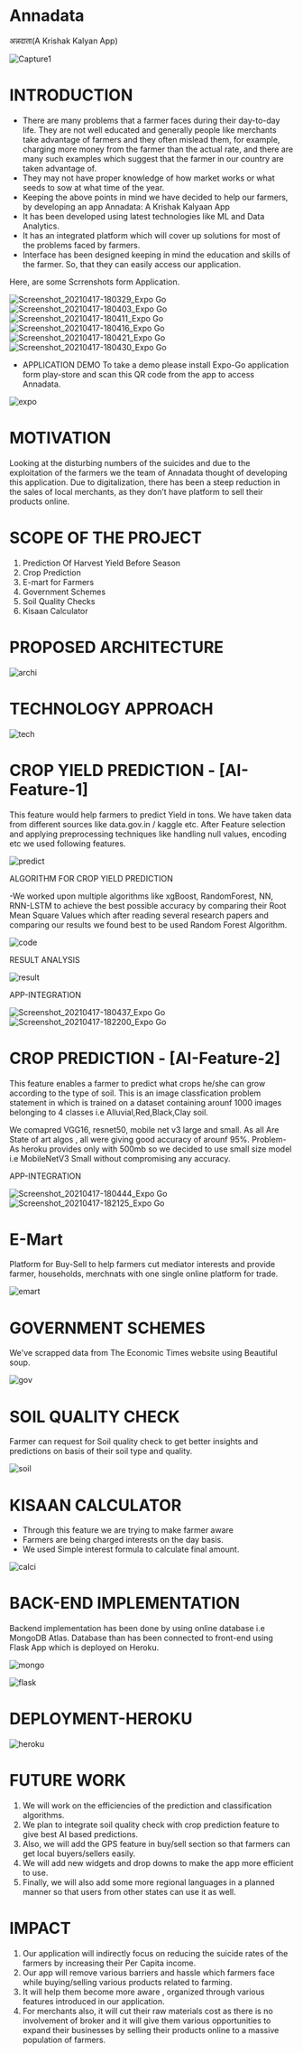 # Annadata
अन्नदाता(A Krishak Kalyan App)

![Capture1](https://user-images.githubusercontent.com/58334597/115112109-84b5f380-9fa1-11eb-84b2-c787ed1146ea.PNG)
      

# INTRODUCTION​
* There are many problems that a farmer faces during their day-to-day life. They are  not well educated and generally people like merchants take advantage of farmers and they often mislead them, for example, charging more money from the farmer than the actual rate, and   there are many such examples which suggest that the farmer in our country are taken advantage of. 
* They may not have proper knowledge of how market works or what seeds to sow at what time of the year.
* Keeping the above points in mind we have decided to help our farmers, by developing an app Annadata: A Krishak Kalyaan App
* It has been developed using latest technologies like ML and Data Analytics.
* It has an integrated platform which will cover up solutions for most of the problems faced by  farmers.
* Interface has been designed keeping in mind the education and skills of the farmer. So, that they can easily access our application.

Here, are some Scrrenshots form Application.

![Screenshot_20210417-180329_Expo Go](https://user-images.githubusercontent.com/58334597/115113680-1a08b600-9fa9-11eb-95a3-3d00ceca9c2e.jpg)
![Screenshot_20210417-180403_Expo Go](https://user-images.githubusercontent.com/58334597/115113730-5fc57e80-9fa9-11eb-83b0-3b2274fd1c6e.jpg)
![Screenshot_20210417-180411_Expo Go](https://user-images.githubusercontent.com/58334597/115113736-6227d880-9fa9-11eb-9e03-2b8b3e7b5545.jpg)
![Screenshot_20210417-180416_Expo Go](https://user-images.githubusercontent.com/58334597/115113737-63f19c00-9fa9-11eb-97d9-95280a383bde.jpg)
![Screenshot_20210417-180421_Expo Go](https://user-images.githubusercontent.com/58334597/115113741-648a3280-9fa9-11eb-9898-3574249c3180.jpg)
![Screenshot_20210417-180430_Expo Go](https://user-images.githubusercontent.com/58334597/115113908-46710200-9faa-11eb-9c66-f276eb77f9dc.jpg)


* APPLICATION DEMO
To take a demo please install Expo-Go application form play-store and scan this QR code from the app to access Annadata.

![expo](https://user-images.githubusercontent.com/58334597/115113271-22f88800-9fa7-11eb-9ca2-a4af145904f6.PNG)



# MOTIVATION​
Looking at the disturbing numbers of the suicides and due to the exploitation of the farmers we the team of Annadata thought of developing this application.​
Due to digitalization, there has been a steep reduction in the sales of local merchants, as they don’t have platform to sell their products online.​


# SCOPE OF THE PROJECT​
1. Prediction Of Harvest Yield Before Season
2. Crop Prediction
3. E-mart for Farmers
4. Government Schemes
5. Soil Quality Checks
6. Kisaan Calculator

# PROPOSED ARCHITECTURE​

![archi](https://user-images.githubusercontent.com/58334597/115112324-a9f73180-9fa2-11eb-9466-f490f204383f.PNG)

# TECHNOLOGY APPROACH

![tech](https://user-images.githubusercontent.com/58334597/115112332-b4b1c680-9fa2-11eb-9621-8b823a9e64b2.PNG)


# CROP YIELD PREDICTION - [AI-Feature-1]

This feature would help farmers to predict Yield in tons. We have taken data from different sources like data.gov.in / kaggle etc. 
After Feature selection and applying preprocessing techniques like handling null values, encoding etc we used following features.

![predict](https://user-images.githubusercontent.com/58334597/115112442-3a357680-9fa3-11eb-8448-51f13ca2a881.PNG)


ALGORITHM FOR CROP YIELD PREDICTION

-We worked upon multiple algorithms like xgBoost, RandomForest, NN, RNN-LSTM to achieve the best possible accuracy by comparing their Root Mean Square Values which after reading several research papers and comparing our results we found best to be used Random Forest Algorithm.

![code](https://user-images.githubusercontent.com/58334597/115112511-79fc5e00-9fa3-11eb-8414-ceeda1d89289.PNG)

RESULT ANALYSIS​

![result](https://user-images.githubusercontent.com/58334597/115112551-add78380-9fa3-11eb-9d6a-37bbb95ed7e8.PNG)


APP-INTEGRATION

![Screenshot_20210417-180437_Expo Go](https://user-images.githubusercontent.com/58334597/115113751-74a21200-9fa9-11eb-83d6-7dcf77ceacf6.jpg)
![Screenshot_20210417-182200_Expo Go](https://user-images.githubusercontent.com/58334597/115113890-2ccfba80-9faa-11eb-9491-f05c90fed65e.jpg)




# CROP PREDICTION - [AI-Feature-2]

This feature enables a farmer to predict what crops he/she can grow according to the type of soil.
This is an image classfication problem statement in which is trained on a dataset containing arounf 1000 images belonging to 4 classes i.e Alluvial,Red,Black,Clay soil.

We comapred VGG16, resnet50, mobile net v3 large and small. As all Are State of art algos , all were giving good accuracy of arounf 95%. 
Problem- As heroku provides only with 500mb so we decided to use small size model i.e MobileNetV3 Small without compromising any accuracy.

APP-INTEGRATION

![Screenshot_20210417-180444_Expo Go](https://user-images.githubusercontent.com/58334597/115113756-79ff5c80-9fa9-11eb-82ab-1efc5ff41d16.jpg)
![Screenshot_20210417-182125_Expo Go](https://user-images.githubusercontent.com/58334597/115113892-30fbd800-9faa-11eb-87ab-0ab3cf2f0d1f.jpg)



# E-Mart

Platform for Buy-Sell to help farmers cut mediator interests and provide farmer, households, merchnats with one single online platform for trade.


![emart](https://user-images.githubusercontent.com/58334597/115112797-d744df00-9fa4-11eb-9afe-024d0178ec49.PNG)


# GOVERNMENT SCHEMES​
We've scrapped data from The Economic Times website using Beautiful soup.

![gov](https://user-images.githubusercontent.com/58334597/115113105-293a3480-9fa6-11eb-8f9e-2df407eafc47.PNG)


# SOIL QUALITY CHECK​

Farmer can request for Soil quality check to get better insights and predictions on  basis of their soil type and quality.

![soil](https://user-images.githubusercontent.com/58334597/115113095-22132680-9fa6-11eb-9103-2b0e6921ada2.PNG)


# KISAAN CALCULATOR​
* Through this feature we are trying to make farmer aware​
* Farmers are being charged interests on the day basis.​
* We used Simple interest formula to calculate final amount.

![calci](https://user-images.githubusercontent.com/58334597/115113089-1b84af00-9fa6-11eb-8775-700a6384ebbf.PNG)


# BACK-END IMPLEMENTATION​
Backend implementation has been done by using online database i.e MongoDB Atlas. Database than has been connected to front-end using Flask App which is deployed on Heroku.

![mongo](https://user-images.githubusercontent.com/58334597/115113080-1162b080-9fa6-11eb-919b-ce27f11fee42.PNG)

![flask](https://user-images.githubusercontent.com/58334597/115113084-16276480-9fa6-11eb-8f9c-e95b3819c278.PNG)


# DEPLOYMENT-HEROKU​


![heroku](https://user-images.githubusercontent.com/58334597/115113069-0871df00-9fa6-11eb-867d-ede3f7d58de0.PNG)



# FUTURE WORK​

1. We will work on the efficiencies of the prediction and classification algorithms. ​
2. We plan to integrate soil quality check with crop prediction feature to give best AI based predictions.
3. Also, we will add the GPS feature in buy/sell section so that farmers can get local buyers/sellers easily.​
4. We will add new widgets and drop downs to make the app more efficient to use.​
5. Finally, we will also add some more regional languages in a planned manner so that users from other states can use it as well. 


# IMPACT​

1. Our application will indirectly focus on reducing the suicide rates of the farmers by increasing their Per Capita income.​
2. Our app will remove various barriers and hassle which farmers face while buying/selling various products related to farming.​
3. It will help them become more aware , organized through various features introduced in our application.​
4. For merchants also, it will cut their raw materials cost as there is no involvement of broker and it will give them various opportunities to expand their businesses by selling their products online to a massive population of farmers.
